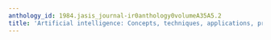 ```yaml
---
anthology_id: 1984.jasis_journal-ir0anthology0volumeA35A5.2
title: 'Artificial intelligence: Concepts, techniques, applications, promise'
---
```

